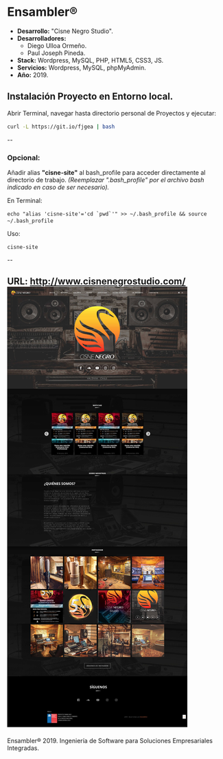 # Ensambler®

- **Desarrollo:** "Cisne Negro Studio".
- **Desarrolladores:**
	- Diego Ulloa Ormeño.
	- Paul Joseph Pineda.
- **Stack:** Wordpress, MySQL, PHP, HTML5, CSS3, JS.
- **Servicios:** Wordpress, MySQL, phpMyAdmin.
- **Año:** 2019.

## Instalación Proyecto en Entorno local.

Abrir Terminal, navegar hasta directorio personal de Proyectos y ejecutar:

```bash
curl -L https://git.io/fjgea | bash
```

--

### Opcional:
Añadir alias **"cisne-site"** al bash_profile para acceder directamente al directorio de trabajo.
*(Reemplazar ".bash_profile" por el archivo bash indicado en caso de ser necesario).*

En Terminal:
```
echo "alias 'cisne-site'='cd `pwd`'" >> ~/.bash_profile && source ~/.bash_profile
```
Uso:
```
cisne-site
```

--

URL: http://www.cisnenegrostudio.com/
<img src="home-cisnenegro.jpg">
--

Ensambler® 2019. Ingeniería de Software para Soluciones Empresariales Integradas.
